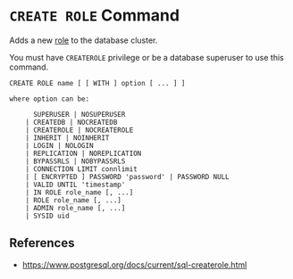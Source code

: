 # `CREATE ROLE` Command

Adds a new [role](postgres/role) to the database cluster.

You must have `CREATEROLE` privilege or be a database superuser to use this command.


```
CREATE ROLE name [ [ WITH ] option [ ... ] ]

where option can be:

      SUPERUSER | NOSUPERUSER
    | CREATEDB | NOCREATEDB
    | CREATEROLE | NOCREATEROLE
    | INHERIT | NOINHERIT
    | LOGIN | NOLOGIN
    | REPLICATION | NOREPLICATION
    | BYPASSRLS | NOBYPASSRLS
    | CONNECTION LIMIT connlimit
    | [ ENCRYPTED ] PASSWORD 'password' | PASSWORD NULL
    | VALID UNTIL 'timestamp'
    | IN ROLE role_name [, ...]
    | ROLE role_name [, ...]
    | ADMIN role_name [, ...]
    | SYSID uid
```

## References

- https://www.postgresql.org/docs/current/sql-createrole.html

